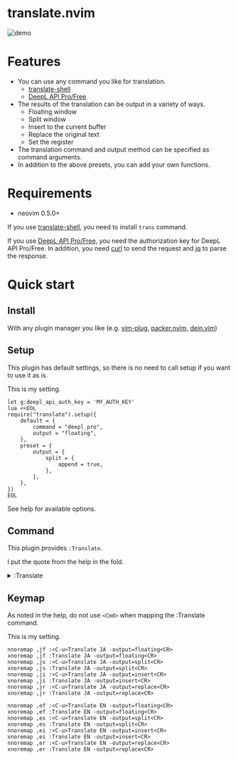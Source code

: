 # translate.nvim

![demo](https://user-images.githubusercontent.com/82267684/157377303-484f496e-2eed-482d-bb89-cabd011cf978.gif)


# Features

- You can use any command you like for translation.
    - [translate-shell](https://github.com/soimort/translate-shell)
    - [DeepL API Pro/Free](https://www.deepl.com/en/docs-api/)
- The results of the translation can be output in a variety of ways.
    - Floating window
    - Split window
    - Insert to the current buffer
    - Replace the original text
    - Set the register
- The translation command and output method can be specified as command arguments.
- In addition to the above presets, you can add your own functions.


# Requirements

- neovim 0.5.0+

If you use [translate-shell](https://github.com/soimort/translate-shell), you need to install `trans` command.

If you use [DeepL API Pro/Free](https://www.deepl.com/en/docs-api/), you need the authorization key for DeepL API Pro/Free.
In addition, you need [curl](https://curl.se/) to send the request and [jq](https://github.com/stedolan/jq) to parse the response.


# Quick start

## Install

With any plugin manager you like (e.g. [vim-plug](https://github.com/junegunn/vim-plug), [packer.nvim](https://github.com/wbthomason/packer.nvim), [dein.vim](https://github.com/Shougo/dein.vim))

## Setup

This plugin has default settings, so there is no need to call setup if you want to use it as is.

This is my setting.

```vim
let g:deepl_api_auth_key = 'MY_AUTH_KEY'
lua <<EOL
require("translate").setup({
    default = {
        command = "deepl_pro",
        output = "floating",
    },
    preset = {
        output = {
            split = {
                append = true,
            },
        },
    },
})
EOL
```

See help for available options.

## Command

This plugin provides `:Translate`.

I put the quote from the help in the fold.

<details><summary>:Translate</summary><div>


    :[range]Translate {target-lang} [{-options}...]

            {target-lang}: The language into which the text should be translated.
            The format varies depending on the external command used.

            |:Translate| can take |:range|. |v|, |V| and |CTRL-V| are supported.
            If it was not given, |:Translate| treats current cursor line.

            available options:
                - '-source='
                    The language of the text to be translated.
                - '-command='
                    The extermal command to use translation. if omitted,
                    |translate-nvim-options-default-command| is used.
                - '-parse='
                    The function to format the result of extermal command.
                    if omitted, |translate-nvim-options-default-parse|.
                - '-output='
                    The function to pass the translation result.
                    if omitted, |translate-nvim-options-default-output|.


            If mapping |:Translate|, Do NOT use |<Cmd>|. I use [range] to check
            whether this command is called from normal mode or visual mode.

            Please map them as follows.

                nnoremap ,j :<C-u>Translate EN -output=insert<CR>
                xnoremap ,j :Translate EN -output=insert<CR>


</div></details>

## Keymap

As noted in the help, do not use `<Cmd>` when mapping the :Translate command.

This is my setting.

```vim
nnoremap ,jf :<C-u>Translate JA -output=floating<CR>
xnoremap ,jf :Translate JA -output=floating<CR>
nnoremap ,js :<C-u>Translate JA -output=split<CR>
xnoremap ,js :Translate JA -output=split<CR>
nnoremap ,ji :<C-u>Translate JA -output=insert<CR>
xnoremap ,ji :Translate JA -output=insert<CR>
nnoremap ,jr :<C-u>Translate JA -output=replace<CR>
xnoremap ,jr :Translate JA -output=replace<CR>

nnoremap ,ef :<C-u>Translate EN -output=floating<CR>
xnoremap ,ef :Translate EN -output=floating<CR>
nnoremap ,es :<C-u>Translate EN -output=split<CR>
xnoremap ,es :Translate EN -output=split<CR>
nnoremap ,ei :<C-u>Translate EN -output=insert<CR>
xnoremap ,ei :Translate EN -output=insert<CR>
nnoremap ,er :<C-u>Translate EN -output=replace<CR>
xnoremap ,er :Translate EN -output=replace<CR>
```
